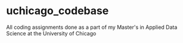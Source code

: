 # uchicago_codebase
All coding assignments done as a part of my Master's in Applied Data Science at the University of Chicago

